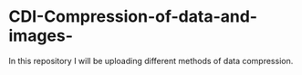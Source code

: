 # CDI-Compression-of-data-and-images-
In this repository I will be uploading different methods of data compression.

